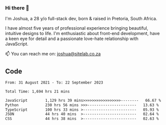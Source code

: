 ### Hi there 👋

I'm Joshua, a 28 y/o full-stack dev, born & raised in Pretoria, South Africa. 

I have almost five years of professional experience bringing beautiful, intuitive designs to life. I'm enthusiastic about front-end development, have a keen eye for detail and a passionate love-hate relationship with JavaScript.

📫 You can reach me on: joshua@sitelab.co.za

## **Code**

<!--START_SECTION:waka-->

```txt
From: 31 August 2021 - To: 22 September 2023

Total Time: 1,694 hrs 21 mins

JavaScript        1,129 hrs 39 mins>>>>>>>>>>>>>>>>>--------   66.67 %
Python            230 hrs 56 mins >>>----------------------   13.63 %
TypeScript        100 hrs 33 mins >------------------------   05.93 %
JSON              44 hrs 40 mins  >------------------------   02.64 %
CSS               44 hrs 38 mins  >------------------------   02.63 %
```

<!--END_SECTION:waka-->
